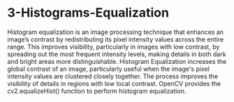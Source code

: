 # 3-Histograms-Equalization
Histogram equalization is an image processing technique that enhances an image’s contrast by redistributing its pixel intensity values across the entire range. This improves visibility, particularly in images with low contrast, by spreading out the most frequent intensity levels, making details in both dark and bright areas more distinguishable.
Histogram Equalization increases the global contrast of an image, particularly useful when the image's pixel intensity values are clustered closely together.
The process improves the visibility of details in regions with low local contrast.
OpenCV provides the cv2.equalizeHist() function to perform histogram equalization.
